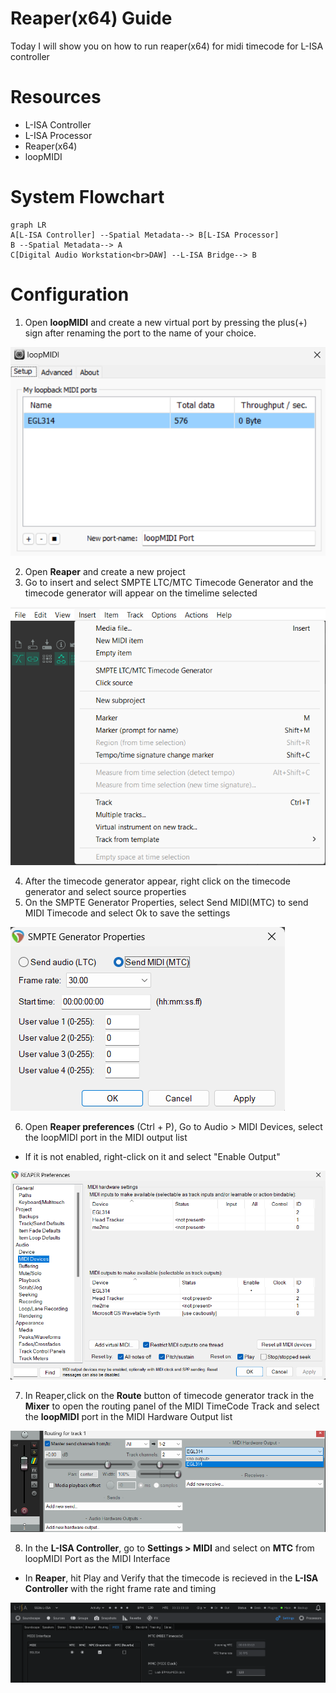 # Reaper(x64) Guide

Today I will show you on how to run reaper(x64) for midi timecode for L-ISA controller

# Resources
* L-ISA Controller
* L-ISA Processor
* Reaper(x64)
* loopMIDI

# System Flowchart

```mermaid
graph LR
A[L-ISA Controller] --Spatial Metadata--> B[L-ISA Processor]
B --Spatial Metadata--> A
C[Digital Audio Workstation<br>DAW] --L-ISA Bridge--> B
```

# Configuration
1. Open **loopMIDI** and create a new virtual port by pressing the plus(+) sign after renaming the port to the name of your choice.

![loopMIDI](Images/loopMIDI.png)

2. Open **Reaper** and create a new project
3. Go to insert and select SMPTE LTC/MTC Timecode Generator and the timecode generator will appear on the timelime selected

![Timecode Generator](Images/Timecode_Generator.png)

4. After the timecode generator appear, right click on the timecode generator and select source properties
5. On the SMPTE Generator Properties, select Send MIDI(MTC) to send MIDI Timecode and select Ok to save the settings

![SMPTE Generator Properties](Images/SMPTE_Generator_Properties.png)

6. Open **Reaper preferences** (Ctrl + P), Go to Audio > MIDI Devices, select the loopMIDI port in the MIDI output list
* If it is not enabled, right-click on it and select "Enable Output" 

![Reaper Preferences](Images/Reaper_References.png)

7. In Reaper,click on the **Route** button of timecode generator track in the **Mixer** to open the routing panel of the MIDI TimeCode Track and select the **loopMIDI** port in the MIDI Hardware Output list

![MIDI Routing](Images/MIDI_Routing.png)

8. In the **L-ISA Controller**, go to **Settings > MIDI** and select on **MTC** from loopMIDI Port as the MIDI Interface
* In **Reaper**, hit Play and Verify that the timecode is recieved in the **L-ISA Controller** with the right frame rate and timing

![L-ISA MIDI](Images/L-ISA_MIDI.png)
